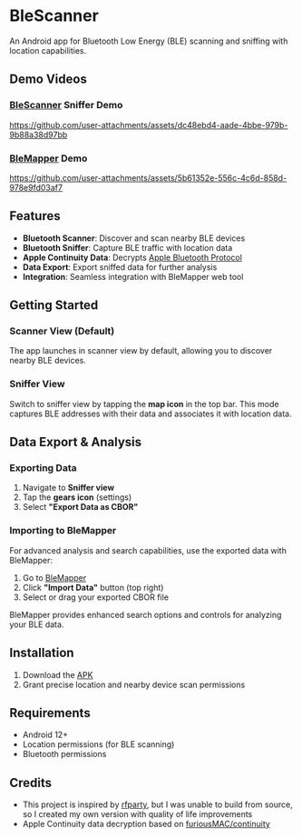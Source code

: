 # BleScanner
An Android app for Bluetooth Low Energy (BLE) scanning and sniffing with location capabilities.

## Demo Videos
### [BleScanner](https://github.com/Linterz/BleScanner/releases) Sniffer Demo
https://github.com/user-attachments/assets/dc48ebd4-aade-4bbe-979b-9b88a38d97bb



### [BleMapper](https://blemapper.pages.dev) Demo
https://github.com/user-attachments/assets/5b61352e-556c-4c6d-858d-978e9fd03af7

## Features
- **Bluetooth Scanner**: Discover and scan nearby BLE devices
- **Bluetooth Sniffer**: Capture BLE traffic with location data
- **Apple Continuity Data**: Decrypts [Apple Bluetooth Protocol](https://github.com/furiousMAC/continuity) 
- **Data Export**: Export sniffed data for further analysis
- **Integration**: Seamless integration with BleMapper web tool

## Getting Started
### Scanner View (Default)
The app launches in scanner view by default, allowing you to discover nearby BLE devices.

### Sniffer View
Switch to sniffer view by tapping the **map icon** in the top bar. This mode captures BLE addresses with their data and associates it with location data.

## Data Export & Analysis
### Exporting Data
1. Navigate to **Sniffer view**
2. Tap the **gears icon** (settings)
3. Select **"Export Data as CBOR"**

### Importing to BleMapper
For advanced analysis and search capabilities, use the exported data with BleMapper:
1. Go to [BleMapper](https://blemapper.pages.dev)
2. Click **"Import Data"** button (top right)
3. Select or drag your exported CBOR file

BleMapper provides enhanced search options and controls for analyzing your BLE data.

## Installation
1. Download the [APK](https://github.com/Linterz/BleScanner/releases)
2. Grant precise location and nearby device scan permissions

## Requirements
- Android 12+
- Location permissions (for BLE scanning)
- Bluetooth permissions

## Credits
* This project is inspired by [rfparty](https://rfparty.xyz/), but I was unable to build from source, so I created my own version with quality of life improvements
* Apple Continuity data decryption based on [furiousMAC/continuity](https://github.com/furiousMAC/continuity)
